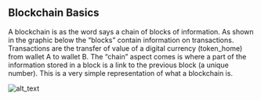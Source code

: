 ## Blockchain Basics

A blockchain is as the word says a chain of blocks of information. As shown in the graphic below the “blocks” contain information on transactions.  Transactions are the transfer of value of a digital currency (token_home) from wallet A to wallet B.  The “chain” aspect comes is where a part of the information stored in a block is a link to the previous block (a unique number).  This is a very simple representation of what a blockchain is.


![alt_text](threefold__hashes.png  )